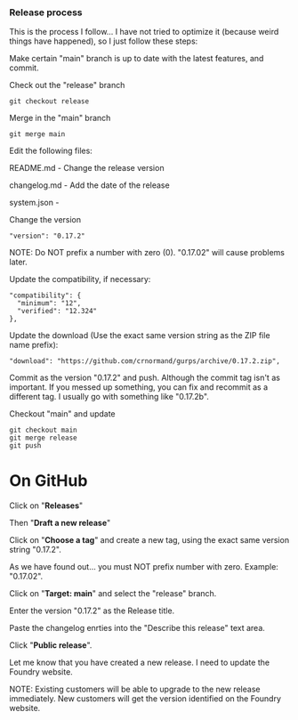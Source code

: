 ### Release process

This is the process I follow... I have not tried to optimize it (because weird things have happened), so I just follow these steps:

Make certain "main" branch is up to date with the latest features, and commit.

Check out the "release" branch

    git checkout release
    
Merge in the "main" branch

    git merge main
    
Edit the following files:

README.md - Change the release version

changelog.md - Add the date of the release

system.json -

  Change the version
  
    "version": "0.17.2"
  
  NOTE:   Do NOT prefix a number with zero (0).   "0.17.02" will cause problems later.
  
  Update the compatibility, if necessary:
  
    "compatibility": {
      "minimum": "12",
      "verified": "12.324"
    },
    
  Update the download (Use the exact same version string as the ZIP file name prefix):
  
    "download": "https://github.com/crnormand/gurps/archive/0.17.2.zip",
  
Commit as the version "0.17.2" and push.   Although the commit tag isn't as important.
If you messed up something, you can fix and recommit as a different tag.
I usually go with something like "0.17.2b".

Checkout "main" and update

    git checkout main
    git merge release
    git push

# On GitHub
Click on "**Releases**"

Then "**Draft a new release**"

Click on "**Choose a tag**" and create a new tag, using the exact same version string "0.17.2".

As we have found out... you must NOT prefix number with zero.  Example:  "0.17.02".

Click on "**Target: main**" and select the "release" branch.

Enter the version "0.17.2" as the Release title.

Paste the changelog enrties into the "Describe this release" text area.

Click "**Public release**".

Let me know that you have created a new release.   I need to update the Foundry website.

NOTE: Existing customers will be able to upgrade to the new release immediately.    New customers will get the version identified on the Foundry website.

